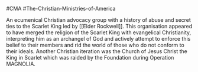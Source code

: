 #CMA #The-Christian-Ministries-of-America

An ecumenical Christian advocacy group with a history of abuse and secret ties to the Scarlet King led by [[Elder Rockwell]]. This organisation appeared to have merged the religion of the Scarlet King with evangelical Christianity, interpreting him as an archangel of God and actively attempt to enforce this belief to their members and rid the world of those who do not conform to their ideals. Another Christian iteration was the Church of Jesus Christ the King in Scarlet which was raided by the Foundation during Operation MAGNOLIA.